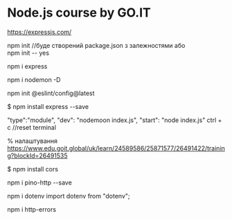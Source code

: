 # Node.js course by GO.IT

https://expressjs.com/

npm init  //буде створений package.json з залежностями
або  
npm init -- yes 

npm i express

npm i nodemon -D

npm init @eslint/config@latest

$ npm install express --save

  "type":"module",
    "dev": "nodemoon index.js",
    "start": "node index.js"
  ctrl + c //reset terminal
  
  % налаштування https://www.edu.goit.global/uk/learn/24589586/25871577/26491422/training?blockId=26491535

$ npm install cors

npm i pino-http --save

npm i dotenv 
import dotenv from "dotenv";

npm i http-errors